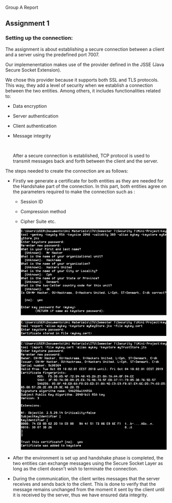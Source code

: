 Group A Report

## Assignment 1 

### Setting up the connection:

The assignment is about establishing a secure connection between a client and a server using the predefined port 7007.

Our implemenentation makes use of the provider defined in the JSSE (Java Secure Socket Extension).

We chose this provider because it supports both SSL and TLS protocols. This way, they add a level of security when we establish a connection between the two entities. Among others, it includes functionalities related to:

- Data encryption

- Server authentication

- Client authentication

- Message integrity 

  ​																

  After a secure connection is established, TCP protocol is used to transmit messages back and forth between the client and the server.

The steps needed to create the connection are as follows:

- Firstly we generate a certificate for both entities as they are needed for the Handshake part of the connection. In this part, both entities agree on the parameters required to make the connection such as : 
  - Session ID

  - Compression method

  - Cipher Suite etc.

    ![](First.jpeg)

    ![](Second.jpeg)

    ![](Third.jpeg)



- After the environment is set up and handshake phase is completed, the two entities can exchange messages using the Secure Socket Layer as long as the client doesn't wish to terminate the connection.
- During the communication, the client writes messages that the server receives and sends back to the client. This is done to verify that the message remains unchanged from the moment it sent by the client until it is received by the server, thus we have ensured data integrity.
